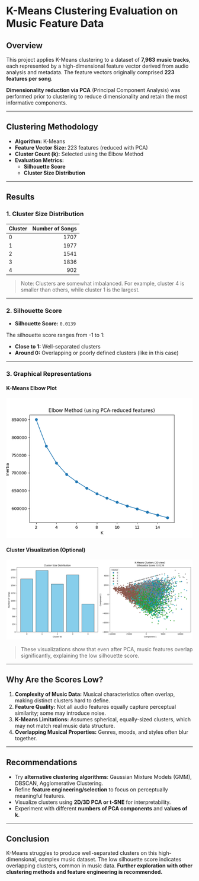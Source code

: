 # K-Means Clustering Evaluation on Music Feature Data

## Overview

This project applies K-Means clustering to a dataset of **7,963 music tracks**, each represented by a high-dimensional feature vector derived from audio analysis and metadata. The feature vectors originally comprised **223 features per song**.

**Dimensionality reduction via PCA** (Principal Component Analysis) was performed prior to clustering to reduce dimensionality and retain the most informative components.

---

## Clustering Methodology

- **Algorithm:** K-Means
- **Feature Vector Size:** 223 features (reduced with PCA)
- **Cluster Count (k):** Selected using the Elbow Method
- **Evaluation Metrics:**
  - **Silhouette Score**
  - **Cluster Size Distribution**

---

## Results

### 1. Cluster Size Distribution

| Cluster | Number of Songs |
| ------- | --------------: |
| 0       |            1707 |
| 1       |            1977 |
| 2       |            1541 |
| 3       |            1836 |
| 4       |             902 |

> Note: Clusters are somewhat imbalanced. For example, cluster 4 is smaller than others, while cluster 1 is the largest.

---

### 2. Silhouette Score

- **Silhouette Score:** `0.0139`

The silhouette score ranges from -1 to 1:

- **Close to 1:** Well-separated clusters
- **Around 0:** Overlapping or poorly defined clusters (like in this case)

---

### 3. Graphical Representations

#### K-Means Elbow Plot

![K-Means Elbow Plot](../../images/k-means_elbow.png)

#### Cluster Visualization (Optional)

![K-Means Cluster Plot](../../images/k-means.png)

> These visualizations show that even after PCA, music features overlap significantly, explaining the low silhouette score.

---

## Why Are the Scores Low?

1. **Complexity of Music Data:** Musical characteristics often overlap, making distinct clusters hard to define.
2. **Feature Quality:** Not all audio features equally capture perceptual similarity; some may introduce noise.
3. **K-Means Limitations:** Assumes spherical, equally-sized clusters, which may not match real music data structure.
4. **Overlapping Musical Properties:** Genres, moods, and styles often blur together.

---

## Recommendations

- Try **alternative clustering algorithms**: Gaussian Mixture Models (GMM), DBSCAN, Agglomerative Clustering.
- Refine **feature engineering/selection** to focus on perceptually meaningful features.
- Visualize clusters using **2D/3D PCA or t-SNE** for interpretability.
- Experiment with different **numbers of PCA components** and **values of k**.

---

## Conclusion

K-Means struggles to produce well-separated clusters on this high-dimensional, complex music dataset. The low silhouette score indicates overlapping clusters, common in music data. **Further exploration with other clustering methods and feature engineering is recommended.**
